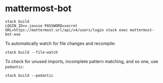 # mattermost-bot

    stack build
    LOGIN_ID=v.jousse PASSWORD=secret URL=https://mattermost.url/api/v4/users/login stack exec mattermost-bot-exe

To automatically watch for file changes and recompile:

    stack build --file-watch

To check for unused imports, incomplete pattern matching, and so one, use `pedantic`:

    stack build --pedantic
